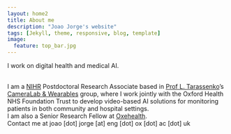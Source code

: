 ```yaml
---
layout: home2
title: About me
description: "Joao Jorge's website"
tags: [Jekyll, theme, responsive, blog, template]
image:
  feature: top_bar.jpg
---
```


I work on digital health and medical AI.

<br />
I am a <a href="https://oxfordbrc.nihr.ac.uk/" target="_blank">NIHR</a> Postdoctoral Research Associate based in <a href="https://reuben.ox.ac.uk/people/lionel-tarassenko" target="_blank">Prof L. Tarassenko</a>’s <a href="https://cameralab.eng.ox.ac.uk/" target="_blank">CameraLab & Wearables</a> group, where I work jointly with the Oxford Health NHS Foundation Trust to develop video-based AI solutions for monitoring patients in both community and hospital settings.

<br />
I am also a Senior Research Fellow at <a href="https://www.oxehealth.com/" target="_blank">Oxehealth</a>.

<br />
Contact me at joao [dot] jorge [at] eng [dot] ox [dot] ac [dot] uk
